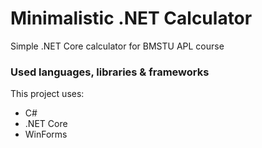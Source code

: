 # Minimalistic .NET Calculator

Simple .NET Core calculator for BMSTU APL course

### Used languages, libraries & frameworks

This project uses:
- C#
- .NET Core
- WinForms
